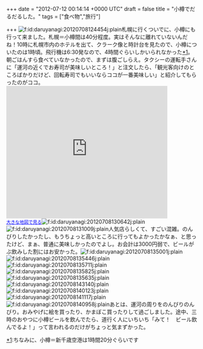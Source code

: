 
+++
date = "2012-07-12 00:14:14 +0000 UTC"
draft = false
title = "小樽でだるだるした。"
tags = ["食べ物","旅行"]

+++
<img src="http://cdn-ak.f.st-hatena.com/images/fotolife/d/daruyanagi/20120708/20120708124454.jpg" alt="f:id:daruyanagi:20120708124454j:plain" title="f:id:daruyanagi:20120708124454j:plain" class="hatena-fotolife"/>札幌に行くついでに、小樽にも行って来ました。札幌＝小樽間は40分程度。実はそんなに離れていないんだね！10時に札幌市内のホテルを出て、クラーク像と時計台を見たので、小樽についたのは1時頃。飛行機は6:30発なので、4時間ぐらいしかいられなかった<a href="#f1" name="fn1" title="ちなみに、小樽＝新千歳空港は1時間20分ぐらいです">*1</a>。朝ごはんすら食べていなかったので、まずは腹ごしらえ。タクシーの運転手さんに「運河の近くでお寿司が美味しいところ！」と注文したら、「観光客向けのところばかりだけど、回転寿司でもいいならココが一番美味しい」と紹介してもらったのがココ。<iframe width="425" height="350" frameborder="0" scrolling="no" marginheight="0" marginwidth="0" src="https://maps.google.co.jp/maps?q=%E3%81%A8%E3%81%A3%E3%81%B4%E3%83%BC+%E5%B0%8F%E6%A8%BD%E9%81%8B%E6%B2%B3%E9%80%9A%E5%BA%97&amp;ie=UTF8&amp;hl=ja&amp;hq=%E3%81%A8%E3%81%A3%E3%81%B4%E3%83%BC+%E5%B0%8F%E6%A8%BD%E9%81%8B%E6%B2%B3%E9%80%9A%E5%BA%97&amp;hnear=&amp;radius=15000&amp;t=m&amp;brcurrent=3,0x5f0ae04dc54363c3:0x1d83df11c697cb25,0&amp;cid=18122689274502051322&amp;ll=43.207616,141.008234&amp;spn=0.021896,0.036478&amp;z=14&amp;iwloc=A&amp;output=embed"></iframe><br/><small><a href="https://maps.google.co.jp/maps?q=%E3%81%A8%E3%81%A3%E3%81%B4%E3%83%BC+%E5%B0%8F%E6%A8%BD%E9%81%8B%E6%B2%B3%E9%80%9A%E5%BA%97&amp;ie=UTF8&amp;hl=ja&amp;hq=%E3%81%A8%E3%81%A3%E3%81%B4%E3%83%BC+%E5%B0%8F%E6%A8%BD%E9%81%8B%E6%B2%B3%E9%80%9A%E5%BA%97&amp;hnear=&amp;radius=15000&amp;t=m&amp;brcurrent=3,0x5f0ae04dc54363c3:0x1d83df11c697cb25,0&amp;cid=18122689274502051322&amp;ll=43.207616,141.008234&amp;spn=0.021896,0.036478&amp;z=14&amp;iwloc=A&amp;source=embed" style="color:#0000FF;text-align:left">大きな地図で見る</a></small><img src="http://cdn-ak.f.st-hatena.com/images/fotolife/d/daruyanagi/20120708/20120708130642.jpg" alt="f:id:daruyanagi:20120708130642j:plain" title="f:id:daruyanagi:20120708130642j:plain" class="hatena-fotolife"/><img src="http://cdn-ak.f.st-hatena.com/images/fotolife/d/daruyanagi/20120708/20120708131009.jpg" alt="f:id:daruyanagi:20120708131009j:plain" title="f:id:daruyanagi:20120708131009j:plain" class="hatena-fotolife"/>人気店らしくて、すごい混雑。のんびりしたかったし、もうちょっと高いところに行ってもよかったかなぁ、と思ったけど、まぁ、普通に美味しかったのでよし。お会計は3000円弱で、ビールがぶ飲みした割にはお安かった。<img src="http://cdn-ak.f.st-hatena.com/images/fotolife/d/daruyanagi/20120708/20120708135001.jpg" alt="f:id:daruyanagi:20120708135001j:plain" title="f:id:daruyanagi:20120708135001j:plain" class="hatena-fotolife"/><img src="http://cdn-ak.f.st-hatena.com/images/fotolife/d/daruyanagi/20120708/20120708135446.jpg" alt="f:id:daruyanagi:20120708135446j:plain" title="f:id:daruyanagi:20120708135446j:plain" class="hatena-fotolife"/><img src="http://cdn-ak.f.st-hatena.com/images/fotolife/d/daruyanagi/20120708/20120708135711.jpg" alt="f:id:daruyanagi:20120708135711j:plain" title="f:id:daruyanagi:20120708135711j:plain" class="hatena-fotolife"/><img src="http://cdn-ak.f.st-hatena.com/images/fotolife/d/daruyanagi/20120708/20120708135825.jpg" alt="f:id:daruyanagi:20120708135825j:plain" title="f:id:daruyanagi:20120708135825j:plain" class="hatena-fotolife"/><img src="http://cdn-ak.f.st-hatena.com/images/fotolife/d/daruyanagi/20120708/20120708135635.jpg" alt="f:id:daruyanagi:20120708135635j:plain" title="f:id:daruyanagi:20120708135635j:plain" class="hatena-fotolife"/><img src="http://cdn-ak.f.st-hatena.com/images/fotolife/d/daruyanagi/20120708/20120708143140.jpg" alt="f:id:daruyanagi:20120708143140j:plain" title="f:id:daruyanagi:20120708143140j:plain" class="hatena-fotolife"/><img src="http://cdn-ak.f.st-hatena.com/images/fotolife/d/daruyanagi/20120708/20120708140123.jpg" alt="f:id:daruyanagi:20120708140123j:plain" title="f:id:daruyanagi:20120708140123j:plain" class="hatena-fotolife"/><img src="http://cdn-ak.f.st-hatena.com/images/fotolife/d/daruyanagi/20120708/20120708141117.jpg" alt="f:id:daruyanagi:20120708141117j:plain" title="f:id:daruyanagi:20120708141117j:plain" class="hatena-fotolife"/><img src="http://cdn-ak.f.st-hatena.com/images/fotolife/d/daruyanagi/20120708/20120708140958.jpg" alt="f:id:daruyanagi:20120708140958j:plain" title="f:id:daruyanagi:20120708140958j:plain" class="hatena-fotolife"/>あとは、運河の周りをのんびりのんびり。おみやげに絵を買ったり、かまぼこ買ったりして過ごしました。途中、三時のおやつに小樽ビールを飲んでたら、道行く人にいちいち「みて！　ビール飲んでるよ！」って言われるのだけがちょっと気まずかった。
<div class="footnote">
<a href="#fn1" name="f1" class="footnote-number">*1</a><span class="footnote-delimiter">:</span><span class="footnote-text">ちなみに、小樽＝新千歳空港は1時間20分ぐらいです</span>
</div>

